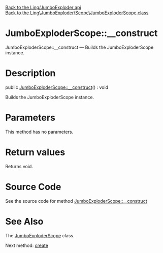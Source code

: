 [Back to the Ling/JumboExploder api](https://github.com/lingtalfi/JumboExploder/blob/master/doc/api/Ling/JumboExploder.md)<br>
[Back to the Ling\JumboExploder\Scope\JumboExploderScope class](https://github.com/lingtalfi/JumboExploder/blob/master/doc/api/Ling/JumboExploder/Scope/JumboExploderScope.md)


JumboExploderScope::__construct
================



JumboExploderScope::__construct — Builds the JumboExploderScope instance.




Description
================


public [JumboExploderScope::__construct](https://github.com/lingtalfi/JumboExploder/blob/master/doc/api/Ling/JumboExploder/Scope/JumboExploderScope/__construct.md)() : void




Builds the JumboExploderScope instance.




Parameters
================

This method has no parameters.


Return values
================

Returns void.








Source Code
===========
See the source code for method [JumboExploderScope::__construct](https://github.com/lingtalfi/JumboExploder/blob/master/Scope/JumboExploderScope.php#L36-L41)


See Also
================

The [JumboExploderScope](https://github.com/lingtalfi/JumboExploder/blob/master/doc/api/Ling/JumboExploder/Scope/JumboExploderScope.md) class.

Next method: [create](https://github.com/lingtalfi/JumboExploder/blob/master/doc/api/Ling/JumboExploder/Scope/JumboExploderScope/create.md)<br>

